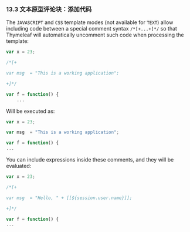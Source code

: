 ### 13.3 文本原型评论块：添加代码

The `JAVASCRIPT` and `CSS` template modes (not available for `TEXT`) allow including code between a special comment syntax `/*[+...+]*/` so that Thymeleaf will automatically uncomment such code when processing the template:
```javascript
var x = 23;

/*[+

var msg  = "This is a working application";

+]*/

var f = function() {
    ...
```
Will be executed as:
```javascript
var x = 23;

var msg  = "This is a working application";

var f = function() {
...
```
You can include expressions inside these comments, and they will be evaluated:
```javascript
var x = 23;

/*[+

var msg  = "Hello, " + [[${session.user.name}]];

+]*/

var f = function() {
...
```